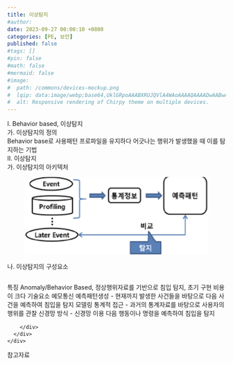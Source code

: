 ```yaml
---
title: 이상탐지
#author: 
date: 2023-09-27 00:00:10 +0800
categories: [PE, 보안]
published: false
#tags: []
#pin: false
#math: false
#mermaid: false
#image:
#  path: /commons/devices-mockup.png
#  lqip: data:image/webp;base64,UklGRpoAAABXRUJQVlA4WAoAAAAQAAAADwAABwAAQUxQSDIAAAARL0AmbZurmr57yyIiqE8oiG0bejIYEQTgqiDA9vqnsUSI6H+oAERp2HZ65qP/VIAWAFZQOCBCAAAA8AEAnQEqEAAIAAVAfCWkAALp8sF8rgRgAP7o9FDvMCkMde9PK7euH5M1m6VWoDXf2FkP3BqV0ZYbO6NA/VFIAAAA
#  alt: Responsive rendering of Chirpy theme on multiple devices.
---
```


<div class="post-wrap">
  <div class="para">
    <div class="para-title">
      I. Behavior based, 이상탐지
    </div>
    <div class="para-cntnt">
      <div class="para">
        <div class="para-title">
          가. 이상탐지의 정의
        </div>
        <div class="para-cntnt">
            Behavior base로 사용패턴 프로파일을 유지하다 어긋나는 행위가 발생했을 때 이를 탐지하는 기법
        </div>
      </div>
    </div>
  </div>
  
  <div class="para">
    <div class="para-title">
      II. 이상탐지
    </div>
    <div class="para-cntnt">
      <div class="para">
        <div class="para-title">
          가. 이상탐지의 아키텍처
        </div>
        <div class="para-cntnt">
          <figure class="post-figure">
            <img src="/assets/img/posts/이상탐지.png" alt="이상탐지">
<!--            <figcaption>Source: Unveiling the Metaverse: Exploring Emerging Trends, Multifaceted Perspectives, and Future Challenges</figcaption>-->
          </figure>
        </div>
      </div>
      <div class="para">
        <div class="para-title">
          나. 이상탐지의 구성요소
        </div>
        <div class="para-cntnt">
          <table class="post-table">
          </table>
          특징
  Anomaly/Behavior Based, 정상행위자료를 기반으로 침입 탐지, 초기 구현 비용이 크다
기술요소 예모통신
  예측패턴생성 - 현재까지 발생한 사건들을 바탕으로 다음 사건을 예측하여 침입을 탐지
  모델링
  통계적 접근 - 과거의 통계자료를 바탕으로 사용자의 행위를 관찰
  신경망 방식 - 신경망 이용 다음 행동이나 명령을 예측하여 침입을 탐지

        </div>
      </div>
    </div>
  </div>

  <div class="refr-wrap">
    <div class="refr-title">
        참고자료
    </div>
    <ol class="refr-list">
    <!--    <li>(나현식, 최대선) <a target="_blank" href="https://scienceon.kisti.re.kr/commons/util/originalView.do?cn=JAKO202225948430499&oCn=JAKO202225948430499&dbt=JAKO&journal=NJOU00291864">메타버스 보안 위협 요소 및 대응 방안 검토</a></li>-->
    <!--    <li>(M. Uddin, S. Manickam, H. Ullah, M. Obaidat and A. Dandoush) <a target="_blank" href="https://ieeexplore.ieee.org/abstract/document/10138386">Unveiling the Metaverse: Exploring Emerging Trends, Multifaceted Perspectives, and Future Challenges</a></li>-->
    </ol>
  </div>
</div>
